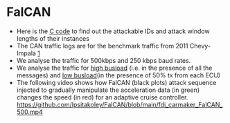 # FalCAN

- Here is the [C code](https://github.com/Ipsitakoley/FalCAN/blob/main/target_ICCPS.c) to find out the attackable IDs and attack window lengths of their instances
- The CAN traffic logs are for the benchmark traffic from 2011 Chevy-Impala [1](https://www.usenix.org/conference/usenixsecurity23/presentation/serag)
- We analyse the traffic for 500kbps and 250 kbps baud rates.
- We analyse the traffic for [high busload](https://github.com/Ipsitakoley/FalCAN/blob/main/log_can_500_hbl.csv) (i.e. in the presence of all the messages) and [low busload](https://github.com/Ipsitakoley/FalCAN/blob/main/log_can_500_lbl.csv)(in the presence of 50% tx from each ECU)
- The following video shows how FalCAN (black plots) attack sequence injected to gradually manipulate the acceleration data (in green) changes the speed (in red) for an adaptive cruise controller.
https://github.com/Ipsitakoley/FalCAN/blob/main/fdi_carmaker_FalCAN_500.mp4
